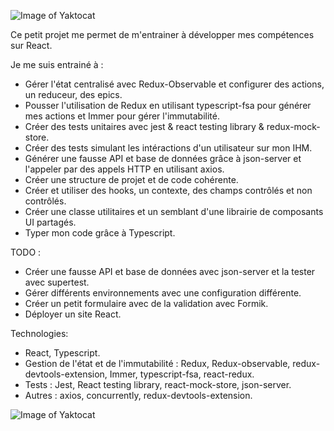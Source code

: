 ![Image of Yaktocat](https://imgur.com/TmR6VM6.png)

Ce petit projet me permet de m'entrainer à développer mes compétences sur React.

Je me suis entrainé à :
- Gérer l'état centralisé avec Redux-Observable et configurer des actions, un reduceur, des epics.
- Pousser l'utilisation de Redux en utilisant typescript-fsa pour générer mes actions et Immer pour gérer l'immutabilité.
- Créer des tests unitaires avec jest & react testing library & redux-mock-store.
- Créer des tests simulant les intéractions d'un utilisateur sur mon IHM.
- Générer une fausse API et base de données grâce à json-server et l'appeler par des appels HTTP en utilisant axios.
- Créer une structure de projet et de code cohérente.
- Créer et utiliser des hooks, un contexte, des champs contrôlés et non contrôlés.
- Créer une classe utilitaires et un semblant d'une librairie de composants UI partagés.
- Typer mon code grâce à Typescript.


TODO :
- Créer une fausse API et base de données avec json-server et la tester avec supertest.
- Gérer différents environnements avec une configuration différente.
- Créer un petit formulaire avec de la validation avec Formik.
- Déployer un site React.


Technologies:
- React, Typescript.
- Gestion de l'état et de l'immutabilité : Redux, Redux-observable, redux-devtools-extension, Immer, typescript-fsa, react-redux.
- Tests : Jest, React testing library, react-mock-store, json-server.
- Autres : axios, concurrently, redux-devtools-extension.


![Image of Yaktocat](https://imgur.com/DC65wj1.png)